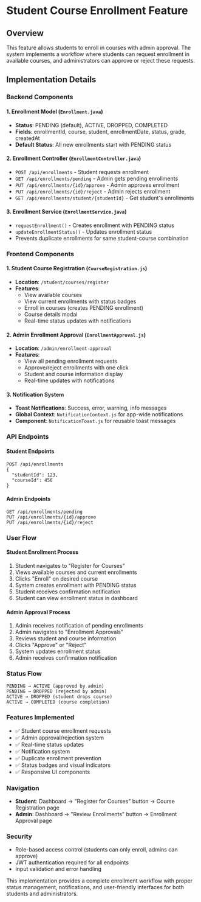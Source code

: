 # Student Course Enrollment Feature

## Overview
This feature allows students to enroll in courses with admin approval. The system implements a workflow where students can request enrollment in available courses, and administrators can approve or reject these requests.

## Implementation Details

### Backend Components

#### 1. Enrollment Model (`Enrollment.java`)
- **Status**: PENDING (default), ACTIVE, DROPPED, COMPLETED
- **Fields**: enrollmentId, course, student, enrollmentDate, status, grade, createdAt
- **Default Status**: All new enrollments start with PENDING status

#### 2. Enrollment Controller (`EnrollmentController.java`)
- `POST /api/enrollments` - Student requests enrollment
- `GET /api/enrollments/pending` - Admin gets pending enrollments
- `PUT /api/enrollments/{id}/approve` - Admin approves enrollment
- `PUT /api/enrollments/{id}/reject` - Admin rejects enrollment
- `GET /api/enrollments/student/{studentId}` - Get student's enrollments

#### 3. Enrollment Service (`EnrollmentService.java`)
- `requestEnrollment()` - Creates enrollment with PENDING status
- `updateEnrollmentStatus()` - Updates enrollment status
- Prevents duplicate enrollments for same student-course combination

### Frontend Components

#### 1. Student Course Registration (`CourseRegistration.js`)
- **Location**: `/student/courses/register`
- **Features**:
  - View available courses
  - View current enrollments with status badges
  - Enroll in courses (creates PENDING enrollment)
  - Course details modal
  - Real-time status updates with notifications

#### 2. Admin Enrollment Approval (`EnrollmentApproval.js`)
- **Location**: `/admin/enrollment-approval`
- **Features**:
  - View all pending enrollment requests
  - Approve/reject enrollments with one click
  - Student and course information display
  - Real-time updates with notifications

#### 3. Notification System
- **Toast Notifications**: Success, error, warning, info messages
- **Global Context**: `NotificationContext.js` for app-wide notifications
- **Component**: `NotificationToast.js` for reusable toast messages

### API Endpoints

#### Student Endpoints
```
POST /api/enrollments
{
  "studentId": 123,
  "courseId": 456
}
```

#### Admin Endpoints
```
GET /api/enrollments/pending
PUT /api/enrollments/{id}/approve
PUT /api/enrollments/{id}/reject
```

### User Flow

#### Student Enrollment Process
1. Student navigates to "Register for Courses"
2. Views available courses and current enrollments
3. Clicks "Enroll" on desired course
4. System creates enrollment with PENDING status
5. Student receives confirmation notification
6. Student can view enrollment status in dashboard

#### Admin Approval Process
1. Admin receives notification of pending enrollments
2. Admin navigates to "Enrollment Approvals"
3. Reviews student and course information
4. Clicks "Approve" or "Reject"
5. System updates enrollment status
6. Admin receives confirmation notification

### Status Flow
```
PENDING → ACTIVE (approved by admin)
PENDING → DROPPED (rejected by admin)
ACTIVE → DROPPED (student drops course)
ACTIVE → COMPLETED (course completion)
```

### Features Implemented
- ✅ Student course enrollment requests
- ✅ Admin approval/rejection system
- ✅ Real-time status updates
- ✅ Notification system
- ✅ Duplicate enrollment prevention
- ✅ Status badges and visual indicators
- ✅ Responsive UI components

### Navigation
- **Student**: Dashboard → "Register for Courses" button → Course Registration page
- **Admin**: Dashboard → "Review Enrollments" button → Enrollment Approval page

### Security
- Role-based access control (students can only enroll, admins can approve)
- JWT authentication required for all endpoints
- Input validation and error handling

This implementation provides a complete enrollment workflow with proper status management, notifications, and user-friendly interfaces for both students and administrators.